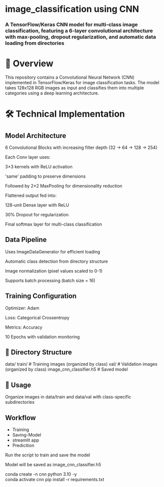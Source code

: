 # image_classification using CNN



### A TensorFlow/Keras CNN model for multi-class image classification, featuring a 6-layer convolutional architecture with max-pooling, dropout regularization, and automatic data loading from directories

# 📌 Overview
This repository contains a Convolutional Neural Network (CNN) implemented in TensorFlow/Keras for image classification tasks. The model takes 128x128 RGB images as input and classifies them into multiple categories using a deep learning architecture.

# 🛠️ Technical Implementation

## Model Architecture
6 Convolutional Blocks with increasing filter depth (32 → 64 → 128 → 254)

Each Conv layer uses:

3×3 kernels with ReLU activation

'same' padding to preserve dimensions

Followed by 2×2 MaxPooling for dimensionality reduction

Flattened output fed into:

128-unit Dense layer with ReLU

30% Dropout for regularization

Final softmax layer for multi-class classification

## Data Pipeline
Uses ImageDataGenerator for efficient loading

Automatic class detection from directory structure

Image normalization (pixel values scaled to 0-1)

Supports batch processing (batch size = 16)

## Training Configuration
Optimizer: Adam

Loss: Categorical Crossentropy

Metrics: Accuracy

10 Epochs with validation monitoring


## 📂 Directory Structure
data/
  train/       # Training images (organized by class)
  val/         # Validation images (organized by class)
image_cnn_classifier.h5  # Saved model


## 🚀 Usage
Organize images in data/train and data/val with class-specific subdirectories

## Workflow
* Training
* Saving-Model
* streamlit app
* Predicition

Run the script to train and save the model

Model will be saved as image_cnn_classifier.h5

conda create -n cnn python 3.10 -y  
conda activate cnn
pip install -r requirements.txt
